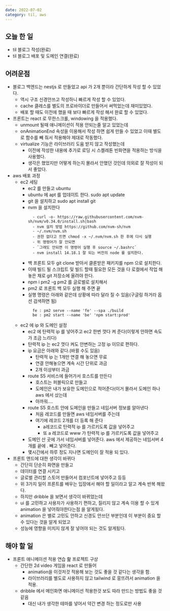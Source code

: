 ```yaml
---
date: 2022-07-02
category: til, aws
---
```


## 오늘 한 일

- til 블로그 작성(완료)
- til 블로그 배포 및 도메인 연결(완료)

## 어려운점

- 블로그 백엔드는 nestjs 로 만들었고 api 가 2개 뿐이라 간단하게 작성 할 수 있었다.
  - 역시 구조 신경안쓰고 작성하니 빠르게 작성 할 수 있었다.
  - cache 클레스를 별도의 프로바이더로 만들어서 써먹었는데 재미있었다.
  - 배포 할 때도 이전에 했을 때 보다 빠르게 작성 해서 완료 할 수 있었다.
- 프론트는 react 로 무한스크롤, windowing 을 적용했다.
  - unmount 될때 애니메이션이 적용 안되는줄 알고 있었는데
  - onAnimationEnd 속성을 이용해서 작성 하면 쉽게 만들 수 있었고 이때 별도로 함수를 빼 줘서 적용해야 제대로 작동했다.
  - virtualize 기능은 라이브러리 도움 받지 않고 작성했는데
    - 이전에 작성한 내용에 추가로 로딩 시 스켈레톤 빈화면을 적용하는 방식을 사용했다.
    - 생각은 했었지만 어떻게 하는지 몰라서 안했던 것인데 의외로 잘 작성이 되서 좋았다.
- aws 배포 과정
  - ec2 세팅
    - ec2 를 만들고 ubuntu
    - ubuntu 에 apt 를 업데이트 한다. sudo apt update
    - git 을 설치하고 sudo apt install git
    - nvm 을 설치한다
      ```
        - curl -o- https://raw.githubusercontent.com/nvm-sh/nvm/v0.34.0/install.sh|bash
        - nvm 설치 방법 https://github.com/nvm-sh/nvm
        - ~/.nvm/nvm.sh
        - 권한 없다고 뜨면 chmod -x ~/.nvm/nvm.sh 한 후에 다시 실행
        - 위 명령어가 잘 안되면
        - `그래도 안되면 이 명령어 실행 후 source ~/.bashrc`
        - nvm install 14.18.1 잘 되는 버전의 node 를 설치한다.
      ```
    - 백 프론트 모두 git clone 받아서 클론받은 패키지를 npm 으로 설치한다.
    - 이때 빌드 될 스크립트 및 빌드 할때 필요한 모든 것을 다 로컬에서 작업 해 놓은 채로 git 저장소에 올려야 한다.
    - npm i pm2 -g pm2 를 글로벌로 설치해서
    - pm2 로 프론트 백 모두 실행 해 주면 끝
    - 실행 명령은 아래와 같은데 상황에 따라 달라 질 수 있음(구글링 하거라 옵션 검색하면 됨)
      ```
        fe : pm2 serve --name 'fe' --spa ./build
        be : pm2 start --name 'be' 'npm start:prod'
      ```
  - ec2 에 ip 와 도메인 설정
    - ec2 에 탄력적 ip 를 넣어주고 ec2 한번 껏다 켜 준다(이렇게 안하면 속도가 조금 느리다)
    - 탄력적 ip 는 ec2 껏다 켜도 안변하는 고정 ip 이므로 편하다.
    - ip 요금은 아래와 같다.(바뀔 수도 있음)
      - 탄력적 ip 는 1개만 연결 해 놓으면 무료
      - 연결 안해놓으면 계속 시간 단위로 과금
      - 2개 이상부터 과금
    - route S5 서비스에 들어가서 호스트를 만든다
      - 호스트는 퍼블릭으로 만들고
      - 도메인은 내가 보유한 도메인으로 적어준다(이거 몰라서 도메인 하나 aws 에서 샀는데
      - 아까워....
    - route S5 호스트 안에 도메인을 만들고 네임서버 정보를 알아낸다
      - 처음 레코드를 만들면 aws 네임서버를 주는데
      - 여기에 레코드 2개를 더 등록 해 준다
        - a레코드로 탄력적 ip 를 가르키도록 값을 넣어주고
        - 또 a 레코드로 www 가 탄력적 ip 를 가르키도록 값을 넣어주고
    - 도메인 산 곳에 가서 네임서버를 넣어준다. aws 에서 제공하는 네임서버 4개를 끝에 . 빼고 넣어준다.
    - 몇시간에서 하루 정도 지나면 도메인이 잘 적용 되 있다.
- 프론트 앤드에 대한 생각이 바뀌다
  - 간단히 단순히 화면을 만들고
  - 데이터를 연결 시키고
  - 글로벌 관리할 스토어 만들어서 컴포넌트에 넣어주고 등등
  - 위 3가지 일이 프론트를 배우는 입장에서 해야 할 일이라고 알고 계속 반복 해왔다.
  - 하지만 dribble 을 보면서 생각이 바뀌었는데
  - ui 를 고민하고 사용자가 사용하기 편하고, 질리지 않고 계속 이용 할 수 있게 animation 을 넣어줘야한다는점 을 알게됬다.
  - animation 은 별로 고민도 안하고 신경도 안쓰던 부분인데 이 부분이 중요 할 수 있다는 것을 알게 되었고
  - 성능에 영향을 미치지 않게 잘 넣어야 되는 것도 알게됬다.

## 해야 할 일

- 프론트 애니메이션 적용 연습 핦 프로젝트 구상
  - 간단한 2d video 게임을 react 로 만들어
    - animation을 이것저것 적용해 보는 것도 좋을 것 같다는 생각을 함.
    - 라이브러리를 별도로 사용하지 않고 tailwind 로 뭉뜨려서 animation 을 적용.
  - dribble 에서 메인화면 애니메이션 적용한것 보도 따라 만드는 방법도 좋을 것 같음
    - 대신 내가 생각한 테마를 넣어서 약간 변경 하는 정도로만 사용
